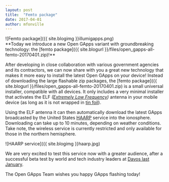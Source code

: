 ```yaml
---
layout: post
title:  "Femto package"
date: 2017-04-01
author: mfonville
---
```

<div markdown='1'>
![Femto package]({{ site.blogimg }}illumigapps.png)
</div>
**Today we introduce a new Open GApps variant with groundbreaking technology: the [femto package]({{ site.blogurl }}/files/open_gapps-all-femto-20170401.zip)!**

After developing in close collaboration with various government agencies and its contractors, we can now share with you a great new technology that makes it more easy to install the latest Open GApps on your device! Instead of downloading the large flashable zip packages, the [femto package]({{ site.blogurl }}/files/open_gapps-all-femto-20170401.zip) is a small universal installer, compatible with all devices. It only includes a very minimal installer that activates the ELF *([Extremely Low Frequency](https://en.wikipedia.org/wiki/Extremely_low_frequency))* antenna in your mobile device (as long as it is not wrapped in [tin foil](https://en.wikipedia.org/wiki/Tin_foil_hat)).

Using the ELF antenna it can then automatically download the latest GApps broadcasted by the United States [HAARP](http://lmgtfy.com/?q=haarp+new+world+order) service into the ionosphere. Downloading can take up to 10 minutes, depending on weather conditions. Take note, the wireless service is currently restricted and only available for those in the northern hemisphere.

![HAARP service]({{ site.blogimg }}haarp.jpg)

We are very excited to test this service now with a greater audience, after a successful beta test by world and tech industry leaders at [Davos last January](https://www.weforum.org/events/world-economic-forum-annual-meeting-2017).

The Open GApps Team wishes you happy GApps flashing today!
